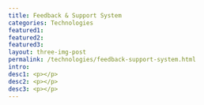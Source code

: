 ```yaml
---
title: Feedback & Support System
categories: Technologies
featured1:
featured2:
featured3:
layout: three-img-post
permalink: /technologies/feedback-support-system.html
intro:
desc1: <p></p>
desc2: <p></p>
desc3: <p></p>
---
```

